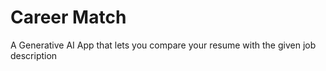# Career Match
A Generative AI App that lets you compare your resume with the given job description

